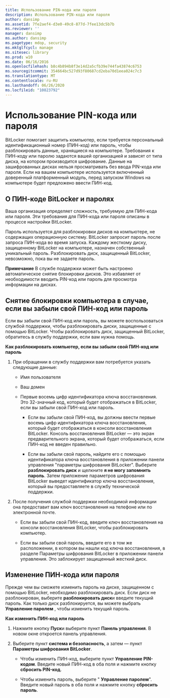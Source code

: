 ```yaml
---
title: Использование PIN-кода или пароля
description: Использование PIN-кода или пароля
author: dansimp
ms.assetid: 7fe2aef4-d3e0-49c8-877d-7fee13dc5b7b
ms.reviewer: ''
manager: dansimp
ms.author: dansimp
ms.pagetype: mdop, security
ms.mktglfcycl: manage
ms.sitesec: library
ms.prod: w10
ms.date: 06/16/2016
ms.openlocfilehash: b8c4b894b8f3e14d2a5cfb39e744fa43874c6753
ms.sourcegitcommit: 354664bc527d93f80687cd2eba70d1eea024c7c3
ms.translationtype: MT
ms.contentlocale: ru-RU
ms.lasthandoff: 06/26/2020
ms.locfileid: "10823792"
---
```

# Использование PIN-кода или пароля


BitLocker помогает защитить компьютер, если требуется персональный идентификационный номер (ПИН-код) или пароль, чтобы разблокировать данные, хранящиеся на компьютере. Требования к ПИН-коду или паролю задаются вашей организацией и зависят от типа диска, на котором производится шифрование. Данные на зашифрованных дисках нельзя просматривать без ввода PIN-кода или пароля. Если на вашем компьютере используется включенный доверенный платформенный модуль, перед запуском Windows на компьютере будет предложено ввести ПИН-код.

## О ПИН-коде BitLocker и паролях


Ваша организация определяет сложность, требуемую для ПИН-кода или пароля. Эти требования для ПИН-кода или пароля описаны в процессе настройки BitLocker.

Пароль используется для разблокировки дисков на компьютере, не содержащих операционную систему. BitLocker запросит пароль после запроса ПИН-кода во время запуска. Каждому жесткому диску, защищенному BitLocker на компьютере, назначен собственный уникальный пароль. Разблокировать диск, защищенный BitLocker, невозможно, пока вы не задаете пароль.

**Примечание**  В службе поддержки может быть настроено автоматическое снятие блокировки дисков. Это избавляет от необходимости вводить PIN-код или пароль для просмотра информации на дисках.

 

## Снятие блокировки компьютера в случае, если вы забыли свой ПИН-код или пароль


Если вы забыли свой ПИН-код или пароль, вы можете воспользоваться службой поддержки, чтобы разблокировать диски, защищенные с помощью BitLocker. Чтобы разблокировать диск, защищенный BitLocker, обратитесь в службу поддержки, если вам нужна помощь.

**Как разблокировать компьютер, если вы забыли свой ПИН-код или пароль**

1.  При обращении в службу поддержки вам потребуется указать следующие данные:

    -   Имя пользователя

    -   Ваш домен

    -   Первые восемь цифр идентификатора ключа восстановления. Это 32-значный код, который будет отображаться в BitLocker, если вы забыли свой ПИН-код или пароль.

        -   Если вы забыли свой ПИН-код, вы должны ввести первые восемь цифр идентификатора ключа восстановления, который будет отображаться в консоли восстановления BitLocker. Консоль восстановления BitLocker — это экран предварительного экрана, который будет отображаться, если ПИН-код не введен правильно.

        -   Если вы забыли свой пароль, найдите его с помощью идентификатора ключа восстановления в приложении панели управления "параметры шифрования BitLocker". Выберите **разблокировать диск** и щелкните **я не могу запомнить пароль**. Затем приложение параметров шифрования BitLocker выведет идентификатор ключа восстановления, который вы предоставляете в службу технической поддержки.

2.  После получения службой поддержки необходимой информации она предоставит вам ключ восстановления на телефоне или по электронной почте.

    -   Если вы забыли свой ПИН-код, введите ключ восстановления на консоли восстановления BitLocker, чтобы разблокировать компьютер.

    -   Если вы забыли свой пароль, введите его в том же расположении, в котором вы нашли код ключа восстановления, в разделе Параметры шифрования BitLocker в приложении панели управления. Это заблокирует защищенный жесткий диск.

## Изменение ПИН-кода или пароля


Прежде чем вы сможете изменить пароль на диске, защищенном с помощью BitLocker, необходимо разблокировать диск. Если диск не разблокирован, выберите **разблокировать диск**и введите текущий пароль. Как только диск разблокируется, вы можете выбрать **Управление паролем** , чтобы изменить текущий пароль.

**Как изменить ПИН-код или пароль**

1.  Нажмите кнопку **Пуск**и выберите пункт **Панель управления**. В новом окне откроется панель управления.

2.  Выберите пункт **система и безопасность**, а затем — пункт **Параметры шифрования BitLocker**.

    -   Чтобы изменить ПИН-код, выберите пункт **Управление PIN-кодом**. Введите новый ПИН-код в оба поля и нажмите кнопку **сбросить PIN-код**.

    -   Чтобы изменить пароль, выберите " **Управление паролем**". Введите новый пароль в оба поля и нажмите кнопку **сбросить пароль**.

 

 





